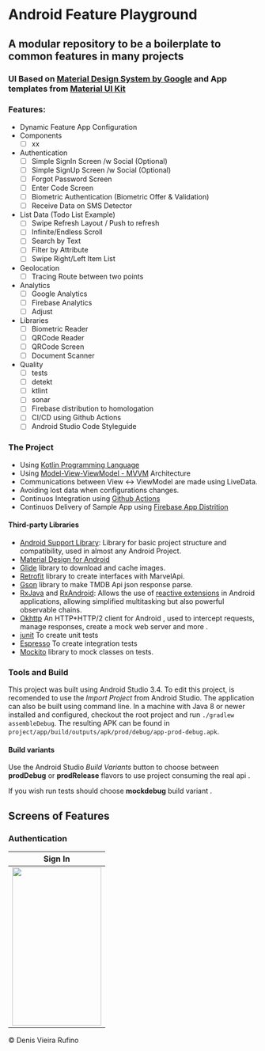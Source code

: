 # Android Feature Playground
## A modular repository to be a boilerplate to common features in many projects

### UI Based on [Material Design System by Google](https://material.io/) and App templates from [Material UI Kit](https://materialdesignkit.com/templates/)

### Features:
- Dynamic Feature App Configuration
- Components
  - [ ] xx
- Authentication
  - [ ] Simple SignIn Screen /w Social (Optional)
  - [ ] Simple SignUp Screen /w Social (Optional)
  - [ ] Forgot Password Screen
  - [ ] Enter Code Screen
  - [ ] Biometric Authentication (Biometric Offer & Validation)
  - [ ] Receive Data on SMS Detector
- List Data (Todo List Example)
  - [ ] Swipe Refresh Layout / Push to refresh 
  - [ ] Infinite/Endless Scroll
  - [ ] Search by Text
  - [ ] Filter by Attribute
  - [ ] Swipe Right/Left Item List 
- Geolocation
  - [ ] Tracing Route between two points
- Analytics
  - [ ] Google Analytics
  - [ ] Firebase Analytics
  - [ ] Adjust
- Libraries
  - [ ] Biometric Reader
  - [ ] QRCode Reader
  - [ ] QRCode Screen
  - [ ] Document Scanner
- Quality
  - [ ] tests
  - [ ] detekt
  - [ ] ktlint
  - [ ] sonar
  - [ ] Firebase distribution to homologation
  - [ ] CI/CD using Github Actions
  - [ ] Android Studio Code Styleguide

### The Project 

- Using [Kotlin Programming Language](https://kotlinlang.org/)
- Using [Model-View-ViewModel - MVVM](https://www.toptal.com/android/android-apps-mvvm-with-clean-architecture) Architecture 
- Communications between View <-> ViewModel are made using LiveData.
- Avoiding lost data when configurations changes. 
- Continuos Integration using [Github Actions](https://github.com/features/actions)
- Continuos Delivery of Sample App using [Firebase App Distrition](https://firebase.google.com/docs/app-distribution)

#### Third-party Libraries
- [Android Support Library](https://developer.android.com/topic/libraries/support-library/index.html): Library for basic project structure and compatibility, used in almost any Android Project.
- [Material Design for Android](https://developer.android.com/guide/topics/ui/look-and-feel?hl=pt-BR)
- [Glide](https://github.com/bumptech/glide) library to download and cache images.
- [Retrofit](https://square.github.io/retrofit/) library to create interfaces with MarvelApi.
- [Gson](https://github.com/google/gson) library to make TMDB Api json response parse.
- [RxJava](https://github.com/ReactiveX/RxJava) and [RxAndroid](https://github.com/ReactiveX/RxAndroid): Allows the use of [reactive extensions](http://reactivex.io/) in Android applications, allowing simplified multitasking but also powerful observable chains.
- [Okhttp](https://github.com/square/okhttp) An HTTP+HTTP/2 client for Android , used to intercept requests, manage responses, create a mock web server and more .
- [junit](https://junit.org/junit5/) To create unit tests 
- [Espresso](https://developer.android.com/training/testing/espresso) To create integration tests  
- [Mockito](https://github.com/mockito/mockito) library to mock classes on tests.

### Tools and Build

This project was built using Android Studio 3.4. To edit this project, is recomended to use the *Import Project* from Android Studio.
The application can also be built using command line. In a machine with Java 8 or newer installed and configured, checkout the root project and run `./gradlew assembleDebug`. The resulting APK can be found in `project/app/build/outputs/apk/prod/debug/app-prod-debug.apk`.

#### Build variants
Use the Android Studio *Build Variants* button to choose between **prodDebug** or **prodRelease** flavors to use project consuming the real api .

If you wish run tests should choose **mockdebug** build variant . 


## Screens of Features

### Authentication

 Sign In                   |                 
:-------------------------:|
<img src="gifs/listing_movies.gif" width="180" height="320">  |




© Denis Vieira Rufino
